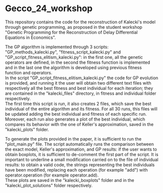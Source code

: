 # Gecco_24_workshop
This repository contains the code for the reconstruction of Kalecki's model through genetic programming, as proposed in the student workshop "Genetic Programming for the Reconstruction of Delay Differential Equations in Economics".  

The GP algorithm is implemented through 3 scripts: "GP_methods_kalecki.py", "fitness_script_kalecki.py" and "GP_script_fitness_elitism_kalecki.py": in the first one, all the genetic operators are defined, in the second the fitness function is implemented and in the last one the algorithm is developed using previous fitness function and operators.   
In the script "GP_script_fitness_elitism_kalecki.py" the code for GP evolution is provided, and running it the user will obtain two different text files with respectively all the best fitness and best individual for each iteration; they are contained in the "kalecki_files" directory, in fitness and individual folder respectively.   
The first time this script is run, it also creates 2 files, which save the best individual of the entire algorithm and its fitness. For all 30 runs, this files will be updated adding the best individual and fitness of each specific run.   
Moreover, each run also generates a plot of the best individual, which compares its behavior with the one of Keller's approximation, saved in the "kalecki_plots" folder.  

To generate the plots provided in the paper, it is sufficient to run the "plot_main.py" file. The script automatically runs the comparison between the exact model, Keller's approximation, and GP results: if the user wants to obtain boxplots, it is sufficient to de-comment the first part of the script. It is important to underline a small modification carried on to the file of individual results: to obtain a valid code, the strings representing the best individuals have been modified, replacing each operation (for example "add") with operator.operation (for example operator.add).   
These plots are saved in the "kalecki_boxplots" folder and in the "kalecki_plot_solutions" folder respectively. 


